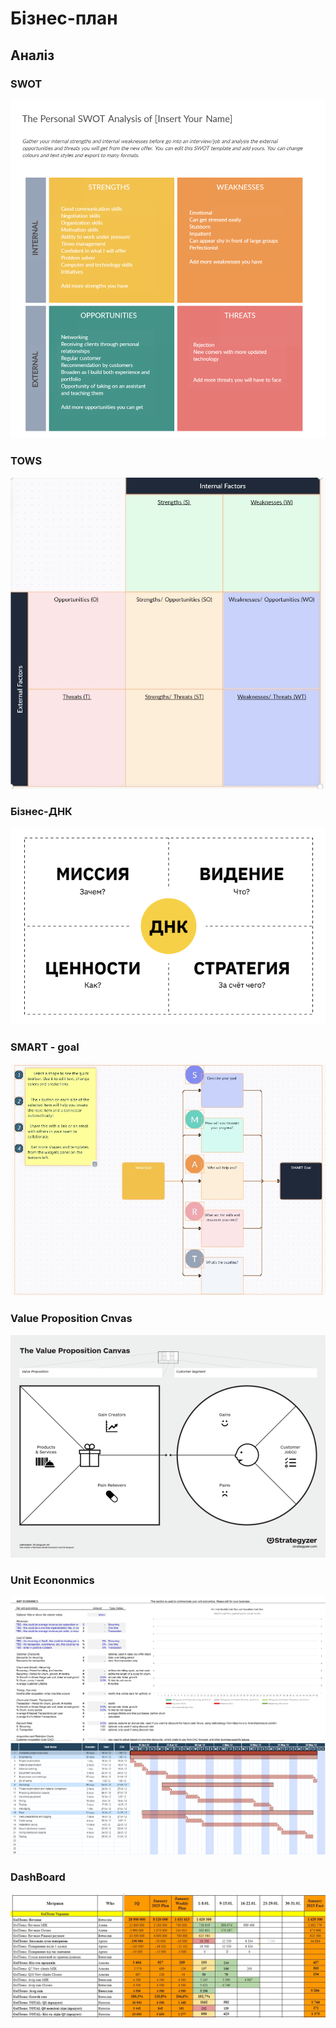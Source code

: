 # Бізнес-план
## Аналіз
### SWOT
<img src = "img/swot.png">

### TOWS
<img src = "img/tows.jpg">

### Бізнес-ДНК

<img src = "img/dna.png">

### SMART - goal

<img src = "img/smart.jpg">

### Value Proposition Cnvas
<img src = "img/vpc.png">

### Unit Econonmics

<img src = "img/unitEconomics.jpg">  

<img src = "img/cpm.png">

### DashBoard

<img src = "img/dashboard.jpg">




